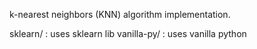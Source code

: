 
k-nearest neighbors (KNN) algorithm implementation.

sklearn/    : uses sklearn lib
vanilla-py/ : uses vanilla python
